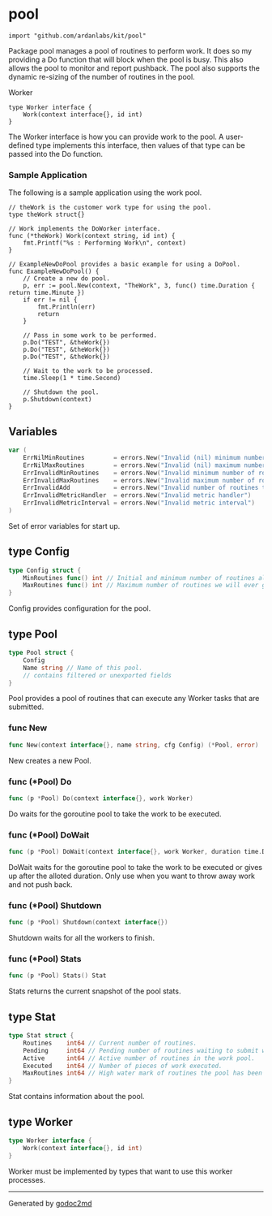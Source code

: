 
# pool
    import "github.com/ardanlabs/kit/pool"

Package pool manages a pool of routines to perform work. It does so my providing
a Do function that will block when the pool is busy. This also allows the pool
to monitor and report pushback. The pool also supports the dynamic re-sizing
of the number of routines in the pool.

Worker


	type Worker interface {
	    Work(context interface{}, id int)
	}

The Worker interface is how you can provide work to the pool. A user-defined type
implements this interface, then values of that type can be passed into the Do
function.

### Sample Application
The following is a sample application using the work pool.


	// theWork is the customer work type for using the pool.
	type theWork struct{}
	
	// Work implements the DoWorker interface.
	func (*theWork) Work(context string, id int) {
	    fmt.Printf("%s : Performing Work\n", context)
	}
	
	// ExampleNewDoPool provides a basic example for using a DoPool.
	func ExampleNewDoPool() {
	    // Create a new do pool.
	    p, err := pool.New(context, "TheWork", 3, func() time.Duration { return time.Minute })
	    if err != nil {
	        fmt.Println(err)
	        return
	    }
	
	    // Pass in some work to be performed.
	    p.Do("TEST", &theWork{})
	    p.Do("TEST", &theWork{})
	    p.Do("TEST", &theWork{})
	
	    // Wait to the work to be processed.
	    time.Sleep(1 * time.Second)
	
	    // Shutdown the pool.
	    p.Shutdown(context)
	}





## Variables
``` go
var (
    ErrNilMinRoutines        = errors.New("Invalid (nil) minimum number of routines")
    ErrNilMaxRoutines        = errors.New("Invalid (nil) maximum number of routines")
    ErrInvalidMinRoutines    = errors.New("Invalid minimum number of routines")
    ErrInvalidMaxRoutines    = errors.New("Invalid maximum number of routines")
    ErrInvalidAdd            = errors.New("Invalid number of routines to add")
    ErrInvalidMetricHandler  = errors.New("Invalid metric handler")
    ErrInvalidMetricInterval = errors.New("Invalid metric interval")
)
```
Set of error variables for start up.



## type Config
``` go
type Config struct {
    MinRoutines func() int // Initial and minimum number of routines always in the pool.
    MaxRoutines func() int // Maximum number of routines we will ever grow the pool to.
}
```
Config provides configuration for the pool.











## type Pool
``` go
type Pool struct {
    Config
    Name string // Name of this pool.
    // contains filtered or unexported fields
}
```
Pool provides a pool of routines that can execute any Worker
tasks that are submitted.









### func New
``` go
func New(context interface{}, name string, cfg Config) (*Pool, error)
```
New creates a new Pool.




### func (\*Pool) Do
``` go
func (p *Pool) Do(context interface{}, work Worker)
```
Do waits for the goroutine pool to take the work to be executed.



### func (\*Pool) DoWait
``` go
func (p *Pool) DoWait(context interface{}, work Worker, duration time.Duration) error
```
DoWait waits for the goroutine pool to take the work to be executed or gives
up after the alloted duration. Only use when you want to throw away work and
not push back.



### func (\*Pool) Shutdown
``` go
func (p *Pool) Shutdown(context interface{})
```
Shutdown waits for all the workers to finish.



### func (\*Pool) Stats
``` go
func (p *Pool) Stats() Stat
```
Stats returns the current snapshot of the pool stats.



## type Stat
``` go
type Stat struct {
    Routines    int64 // Current number of routines.
    Pending     int64 // Pending number of routines waiting to submit work.
    Active      int64 // Active number of routines in the work pool.
    Executed    int64 // Number of pieces of work executed.
    MaxRoutines int64 // High water mark of routines the pool has been at.
}
```
Stat contains information about the pool.











## type Worker
``` go
type Worker interface {
    Work(context interface{}, id int)
}
```
Worker must be implemented by types that want to use
this worker processes.

















- - -
Generated by [godoc2md](http://godoc.org/github.com/davecheney/godoc2md)